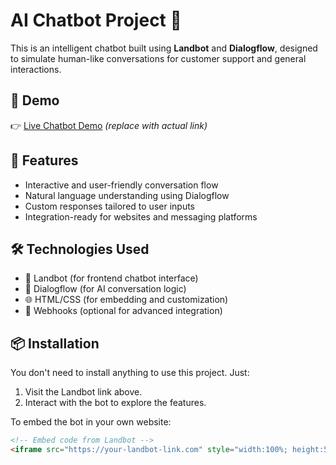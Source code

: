 # AI Chatbot Project 🤖

This is an intelligent chatbot built using **Landbot** and **Dialogflow**, designed to simulate human-like conversations for customer support and general interactions.

## 🚀 Demo

👉 [Live Chatbot Demo](https://app.landbot.io/gui/bot/3259203/builder) *(replace with actual link)*

## 🧠 Features

- Interactive and user-friendly conversation flow
- Natural language understanding using Dialogflow
- Custom responses tailored to user inputs
- Integration-ready for websites and messaging platforms

## 🛠️ Technologies Used

- 🧩 Landbot (for frontend chatbot interface)
- 🧠 Dialogflow (for AI conversation logic)
- 🌐 HTML/CSS (for embedding and customization)
- 🔧 Webhooks (optional for advanced integration)

## 📦 Installation

You don't need to install anything to use this project. Just:

1. Visit the Landbot link above.
2. Interact with the bot to explore the features.

To embed the bot in your own website:

```html
<!-- Embed code from Landbot -->
<iframe src="https://your-landbot-link.com" style="width:100%; height:500px;"></iframe>

